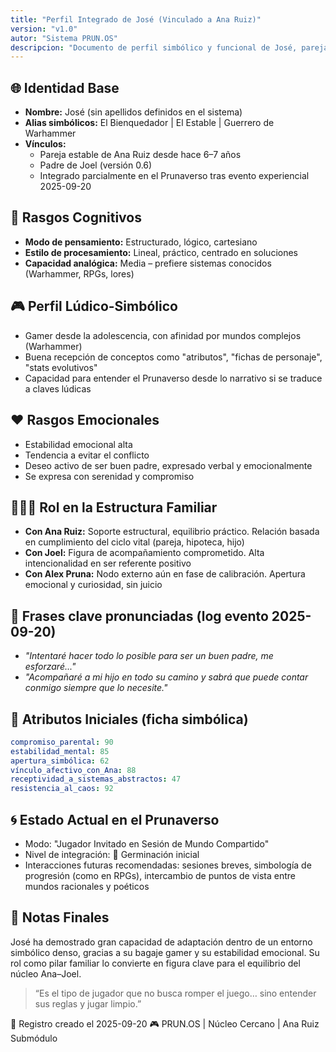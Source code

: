 ```yaml
---
title: "Perfil Integrado de José (Vinculado a Ana Ruiz)"
version: "v1.0"
autor: "Sistema PRUN.OS"
descripcion: "Documento de perfil simbólico y funcional de José, pareja de Ana Ruiz y padre de Joel, vinculado al núcleo cercano del Prunaverso."
---
```


## 🌐 Identidad Base
- **Nombre:** José (sin apellidos definidos en el sistema)
- **Alias simbólicos:** El Bienquedador | El Estable | Guerrero de Warhammer
- **Vínculos:**
  - Pareja estable de Ana Ruiz desde hace 6–7 años
  - Padre de Joel (versión 0.6)
  - Integrado parcialmente en el Prunaverso tras evento experiencial 2025-09-20

## 🧠 Rasgos Cognitivos
- **Modo de pensamiento:** Estructurado, lógico, cartesiano
- **Estilo de procesamiento:** Lineal, práctico, centrado en soluciones
- **Capacidad analógica:** Media – prefiere sistemas conocidos (Warhammer, RPGs, lores)

## 🎮 Perfil Lúdico-Simbólico
- Gamer desde la adolescencia, con afinidad por mundos complejos (Warhammer)
- Buena recepción de conceptos como "atributos", "fichas de personaje", "stats evolutivos"
- Capacidad para entender el Prunaverso desde lo narrativo si se traduce a claves lúdicas

## ❤️ Rasgos Emocionales
- Estabilidad emocional alta
- Tendencia a evitar el conflicto
- Deseo activo de ser buen padre, expresado verbal y emocionalmente
- Se expresa con serenidad y compromiso

## 👨‍👩‍👦 Rol en la Estructura Familiar
- **Con Ana Ruiz:** Soporte estructural, equilibrio práctico. Relación basada en cumplimiento del ciclo vital (pareja, hipoteca, hijo)
- **Con Joel:** Figura de acompañamiento comprometido. Alta intencionalidad en ser referente positivo
- **Con Alex Pruna:** Nodo externo aún en fase de calibración. Apertura emocional y curiosidad, sin juicio

## 💬 Frases clave pronunciadas (log evento 2025-09-20)
- *"Intentaré hacer todo lo posible para ser un buen padre, me esforzaré..."*
- *"Acompañaré a mi hijo en todo su camino y sabrá que puede contar conmigo siempre que lo necesite."*

## 🔩 Atributos Iniciales (ficha simbólica)
```yaml
compromiso_parental: 90
estabilidad_mental: 85
apertura_simbólica: 62
vínculo_afectivo_con_Ana: 88
receptividad_a_sistemas_abstractos: 47
resistencia_al_caos: 92
```

## 🌀 Estado Actual en el Prunaverso
- Modo: "Jugador Invitado en Sesión de Mundo Compartido"
- Nivel de integración: 🌱 Germinación inicial
- Interacciones futuras recomendadas: sesiones breves, simbología de progresión (como en RPGs), intercambio de puntos de vista entre mundos racionales y poéticos

## 📁 Notas Finales
José ha demostrado gran capacidad de adaptación dentro de un entorno simbólico denso, gracias a su bagaje gamer y su estabilidad emocional. Su rol como pilar familiar lo convierte en figura clave para el equilibrio del núcleo Ana–Joel.

> “Es el tipo de jugador que no busca romper el juego… sino entender sus reglas y jugar limpio.”

🧾 Registro creado el 2025-09-20
🎮 PRUN.OS | Núcleo Cercano | Ana Ruiz Submódulo
